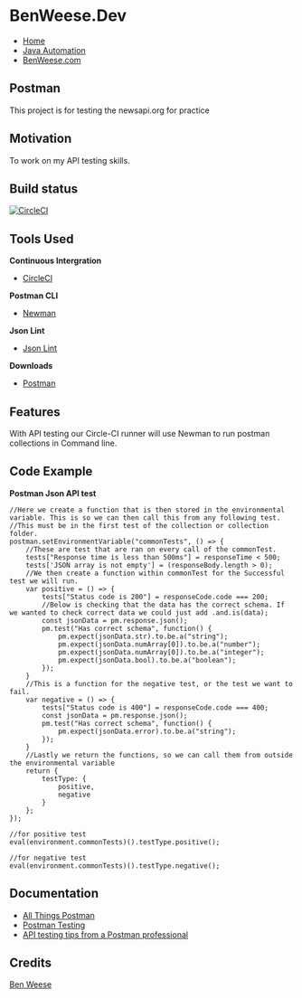 # BenWeese.Dev
- [Home](https://benweese.dev)
- [Java Automation](https://benweese.dev/javaautomation/)
- [BenWeese.com](https://benweese.com)

## Postman
This project is for testing the newsapi.org for practice

## Motivation
To work on my API testing skills.

## Build status
[![CircleCI](https://circleci.com/gh/benweese/Postman/tree/master.svg?style=svg)](https://circleci.com/gh/benweese/Postman/tree/master) 

## Tools Used
<b>Continuous Intergration</b>
- [CircleCI](https://circleci.com/)

<b>Postman CLI</b>
- [Newman](https://hub.docker.com/r/postman/newman/)

<b>Json Lint</b>
- [Json Lint](https://jsonlint.com/)

<b>Downloads</b>
- [Postman](https://www.getpostman.com/apps)

## Features
With API testing our Circle-CI runner will use Newman to run postman collections in Command line.

## Code Example

<b>Postman Json API test</b>
```
//Here we create a function that is then stored in the environmental variable. This is so we can then call this from any following test.
//This must be in the first test of the collection or collection folder.
postman.setEnvironmentVariable("commonTests", () => {
    //These are test that are ran on every call of the commonTest.
    tests["Response time is less than 500ms"] = responseTime < 500;
    tests['JSON array is not empty'] = (responseBody.length > 0);
    //We then create a function within commonTest for the Successful test we will run.
    var positive = () => {
        tests["Status code is 200"] = responseCode.code === 200;
        //Below is checking that the data has the correct schema. If we wanted to check correct data we could just add .and.is(data);
        const jsonData = pm.response.json();
        pm.test("Has correct schema", function() {
            pm.expect(jsonData.str).to.be.a("string");
            pm.expect(jsonData.numArray[0]).to.be.a("number");
            pm.expect(jsonData.numArray[0]).to.be.a("integer");
            pm.expect(jsonData.bool).to.be.a("boolean");
        });
    }
    //This is a function for the negative test, or the test we want to fail.
    var negative = () => {
        tests["Status code is 400"] = responseCode.code === 400;
        const jsonData = pm.response.json();
        pm.test("Has correct schema", function() {
            pm.expect(jsonData.error).to.be.a("string");
        });
    }
    //Lastly we return the functions, so we can call them from outside the environmental variable
    return {
        testType: {
            positive,
            negative
        }
    };
});

//for positive test
eval(environment.commonTests)().testType.positive();
 
//for negative test
eval(environment.commonTests)().testType.negative();
```

## Documentation
- [All Things Postman](https://github.com/DannyDainton/All-Things-Postman/)
- [Postman Testing](https://learning.getpostman.com/docs/postman/scripts/test_scripts/)
- [API testing tips from a Postman professional](https://blog.getpostman.com/2017/07/28/api-testing-tips-from-a-postman-professional/)

## Credits
[Ben Weese](https://benweese.dev/)
